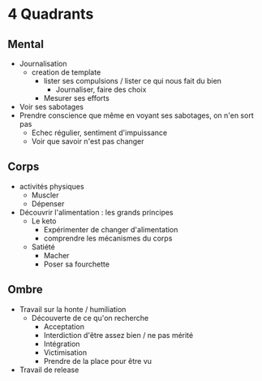 
# 4 Quadrants

## Mental

- Journalisation
	- creation de template
		- lister ses compulsions / lister ce qui nous fait du bien
			- Journaliser, faire des choix
		- Mesurer ses efforts
- Voir ses sabotages
- Prendre conscience que même en voyant ses sabotages, on n'en sort pas
	- Echec régulier, sentiment d'impuissance
	- Voir que savoir n'est pas changer

## Corps

- activités physiques
	- Muscler
	- Dépenser
- Découvrir l'alimentation : les grands principes
	- Le keto
		- Expérimenter de changer d'alimentation
		- comprendre les mécanismes du corps
	- Satiété
		- Macher
		- Poser sa fourchette
	



## Ombre

- Travail sur la honte / humiliation
	- Découverte de ce qu'on recherche
		- Acceptation
		- Interdiction d'être assez bien / ne pas mérité
		- Intégration
		- Victimisation
		- Prendre de la place pour être vu
- Travail de release